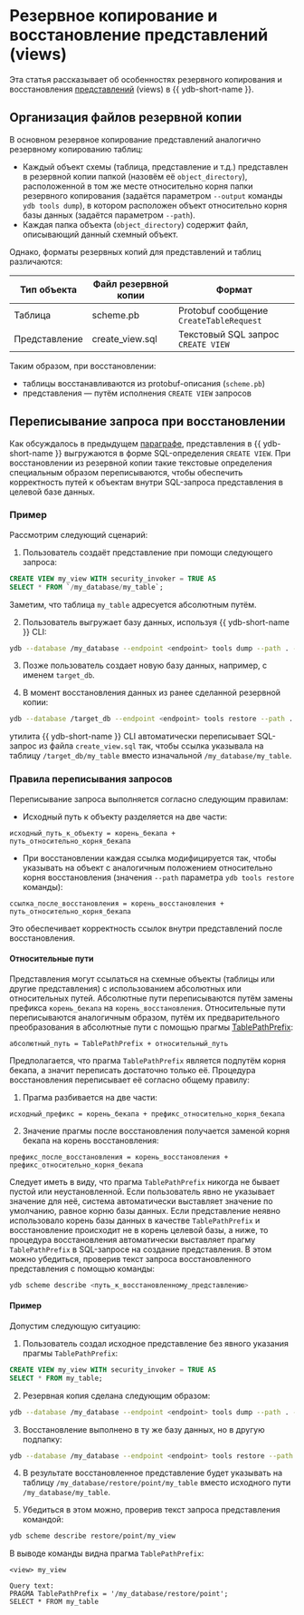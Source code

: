 # Резервное копирование и восстановление представлений (views)

Эта статья рассказывает об особенностях резервного копирования и восстановления [представлений](../../../concepts/datamodel/view.md) (views) в {{ ydb-short-name }}.

## Организация файлов резервной копии

В основном резервное копирование представлений аналогично резервному копированию таблиц:

- Каждый объект схемы (таблица, представление и т.д.) представлен в резервной копии папкой (назовём её `object_directory`), расположенной в том же месте относительно корня папки резервного копирования (задаётся параметром `--output` команды `ydb tools dump`), в котором расположен объект относительно корня базы данных (задаётся параметром `--path`).
- Каждая папка объекта (`object_directory`) содержит файл, описывающий данный схемный объект.

Однако, форматы резервных копий для представлений и таблиц различаются:

| Тип объекта   | Файл резервной копии             | Формат                                                  |
|---------------|----------------------------------|---------------------------------------------------------|
| Таблица       | scheme.pb                        | Protobuf сообщение `CreateTableRequest`                 |
| Представление | create_view.sql                  | Текстовый SQL запрос `CREATE VIEW`                      |

Таким образом, при восстановлении:
- таблицы восстанавливаются из protobuf-описания (`scheme.pb`)
- представления — путём исполнения `CREATE VIEW` запросов

## Переписывание запроса при восстановлении

Как обсуждалось в предыдущем [параграфе](#организация-файлов-резервной-копии), представления в {{ ydb-short-name }} выгружаются в форме SQL-определения `CREATE VIEW`. При восстановлении из резервной копии такие текстовые определения специальным образом переписываются, чтобы обеспечить корректность путей к объектам внутри SQL-запроса представления в целевой базе данных.

### Пример

Рассмотрим следующий сценарий:

1. Пользователь создаёт представление при помощи следующего запроса:

```sql
CREATE VIEW my_view WITH security_invoker = TRUE AS
SELECT * FROM `/my_database/my_table`;
```

Заметим, что таблица `my_table` адресуется абсолютным путём.

2. Пользователь выгружает базу данных, используя {{ ydb-short-name }} CLI:

```bash
ydb --database /my_database --endpoint <endpoint> tools dump --path . --output ./my_backup
```

3. Позже пользователь создает новую базу данных, например, с именем `target_db`.

4. В момент восстановления данных из ранее сделанной резервной копии:

```bash
ydb --database /target_db --endpoint <endpoint> tools restore --path . --input ./my_backup
```

утилита {{ ydb-short-name }} CLI автоматически переписывает SQL-запрос из файла `create_view.sql` так, чтобы ссылка указывала на таблицу `/target_db/my_table` вместо изначальной `/my_database/my_table`.

### Правила переписывания запросов

Переписывание запроса выполняется согласно следующим правилам:

- Исходный путь к объекту разделяется на две части:

```text
исходный_путь_к_объекту = корень_бекапа + путь_относительно_корня_бекапа
```

- При восстановлении каждая ссылка модифицируется так, чтобы указывать на объект с аналогичным положением относительно корня восстановления (значения `--path` параметра `ydb tools restore` команды):

```text
ссылка_после_восстановления = корень_восстановления + путь_относительно_корня_бекапа
```

Это обеспечивает корректность ссылок внутри представлений после восстановления.

#### Относительные пути

Представления могут ссылаться на схемные объекты (таблицы или другие представления) с использованием абсолютных или относительных путей. Абсолютные пути переписываются путём замены префикса `корень_бекапа` на `корень_восстановления`. Относительные пути переписываются аналогичным образом, путём их предварительного преобразования в абсолютные пути с помощью прагмы [TablePathPrefix](../../../yql/reference/syntax/pragma#table-path-prefix):

```text
абсолютный_путь = TablePathPrefix + относительный_путь
```

Предполагается, что прагма `TablePathPrefix` является подпутём корня бекапа, а значит переписать достаточно только её. Процедура восстановления переписывает её согласно общему правилу:

1. Прагма разбивается на две части:

```text
исходный_префикс = корень_бекапа + префикс_относительно_корня_бекапа
```

2. Значение прагмы после восстановления получается заменой корня бекапа на корень восстановления:

```text
префикс_после_восстановления = корень_восстановления + префикс_относительно_корня_бекапа
```

Следует иметь в виду, что прагма `TablePathPrefix` никогда не бывает пустой или неустановленной. Если пользователь явно не указывает значение для неё, система автоматически выставляет значение по умолчанию, равное корню базы данных. Если представление неявно использовало корень базы данных в качестве `TablePathPrefix` и восстановление происходит не в корень целевой базы, а ниже, то процедура восстановления автоматически выставляет прагму `TablePathPrefix` в SQL-запросе на создание представления. В этом можно убедиться, проверив текст запроса восстановленного представления с помощью команды:

```bash
ydb scheme describe <путь_к_восстановленному_представлению>
```

#### Пример

Допустим следующую ситуацию:

1. Пользователь создал исходное представление без явного указания прагмы `TablePathPrefix`:

```sql
CREATE VIEW my_view WITH security_invoker = TRUE AS
SELECT * FROM my_table;
```

2. Резервная копия сделана следующим образом:

```bash
ydb --database /my_database --endpoint <endpoint> tools dump --path . --output ./my_backup
```

3. Восстановление выполнено в ту же базу данных, но в другую подпапку:

```bash
ydb --database /my_database --endpoint <endpoint> tools restore --path ./restore/point --input ./my_backup
```

4. В результате восстановленное представление будет указывать на таблицу `/my_database/restore/point/my_table` вместо исходного пути `/my_database/my_table`.

5. Убедиться в этом можно, проверив текст запроса представления командой:

```bash
ydb scheme describe restore/point/my_view
```

В выводе команды видна прагма `TablePathPrefix`:

```text
<view> my_view

Query text:
PRAGMA TablePathPrefix = '/my_database/restore/point';
SELECT * FROM my_table
```
